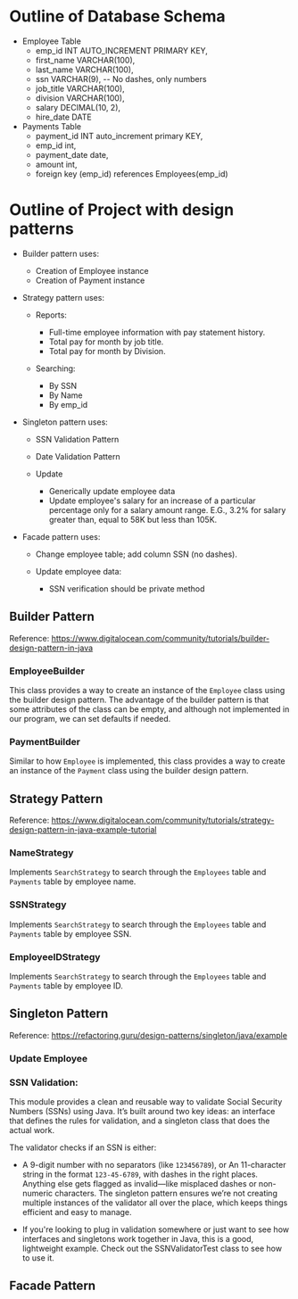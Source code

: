 # Outline of Database Schema
* Employee Table
	* emp_id INT AUTO_INCREMENT PRIMARY KEY,
	* first_name VARCHAR(100),
	* last_name VARCHAR(100),
	* ssn VARCHAR(9),  -- No dashes, only numbers
	* job_title VARCHAR(100),
	* division VARCHAR(100),
	* salary DECIMAL(10, 2),
	* hire_date DATE
* Payments Table
	* payment_id INT auto_increment primary KEY,
	* emp_id int,
	* payment_date date,
	* amount int,
	* foreign key (emp_id) references Employees(emp_id)

# Outline of Project with design patterns
* Builder pattern uses:
	* Creation of Employee instance
	* Creation of Payment instance

* Strategy pattern uses:
	* Reports:
		* Full-time employee information with pay statement history. 
		* Total pay for month by job title.
		* Total pay for month by Division. 

	* Searching:
		* By SSN
		* By Name
		* By emp_id
		
* Singleton pattern uses:
	* SSN Validation Pattern

	* Date Validation Pattern

	* Update
		* Generically update employee data
		* Update employee's salary for an increase of a particular percentage only for a salary amount range. E.G., 3.2% for salary greater than, equal to 58K but less than 105K. 

* Facade pattern uses:
	* Change employee table; add column SSN (no dashes).

	* Update employee data:
		* SSN verification should be private method

## Builder Pattern
Reference: https://www.digitalocean.com/community/tutorials/builder-design-pattern-in-java

### EmployeeBuilder
This class provides a way to create an instance of the `Employee` class using the builder design pattern.
The advantage of the builder pattern is that some attributes of the class can be empty, and although not implemented in our program, we can set defaults if needed.

### PaymentBuilder
Similar to how `Employee` is implemented, this class provides a way to create an instance of the `Payment` class using the builder design pattern.

## Strategy Pattern
Reference: https://www.digitalocean.com/community/tutorials/strategy-design-pattern-in-java-example-tutorial

### NameStrategy
Implements `SearchStrategy` to search through the `Employees` table and `Payments` table by employee name.
### SSNStrategy
Implements `SearchStrategy` to search through the `Employees` table and `Payments` table by employee SSN.
### EmployeeIDStrategy
Implements `SearchStrategy` to search through the `Employees` table and `Payments` table by employee ID.

## Singleton Pattern
Reference: https://refactoring.guru/design-patterns/singleton/java/example

### Update Employee

### SSN Validation:
This module provides a clean and reusable way to validate Social Security Numbers (SSNs) using Java. It’s built around two key ideas: an interface that defines the rules for validation, and a singleton class that does the actual work.

The validator checks if an SSN is either:

- A 9-digit number with no separators (like `123456789`), or
An 11-character string in the format `123-45-6789`, with dashes in the right places.
Anything else gets flagged as invalid—like misplaced dashes or non-numeric characters. The singleton pattern ensures we’re not creating multiple instances of the validator all over the place, which keeps things efficient and easy to manage.

- If you're looking to plug in validation somewhere or just want to see how interfaces and singletons work together in Java, this is a good, lightweight example. Check out the SSNValidatorTest class to see how to use it.

## Facade Pattern
